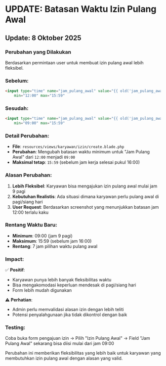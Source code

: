 # UPDATE: Batasan Waktu Izin Pulang Awal

## Update: 8 Oktober 2025

### Perubahan yang Dilakukan

Berdasarkan permintaan user untuk membuat izin pulang awal lebih fleksibel.

### Sebelum:

```html
<input type="time" name="jam_pulang_awal" value="{{ old('jam_pulang_awal') }}"
    min="12:00" max="15:59"
```

### Sesudah:

```html
<input type="time" name="jam_pulang_awal" value="{{ old('jam_pulang_awal') }}"
    min="09:00" max="15:59"
```

### Detail Perubahan:

-   **File**: `resources/views/karyawan/izin/create.blade.php`
-   **Perubahan**: Mengubah batasan waktu minimum untuk "Jam Pulang Awal" dari `12:00` menjadi `09:00`
-   **Maksimal tetap**: `15:59` (sebelum jam kerja selesai pukul 16:00)

### Alasan Perubahan:

1. **Lebih Fleksibel**: Karyawan bisa mengajukan izin pulang awal mulai jam 9 pagi
2. **Kebutuhan Realistis**: Ada situasi dimana karyawan perlu pulang awal di pagi/siang hari
3. **User Request**: Berdasarkan screenshot yang menunjukkan batasan jam 12:00 terlalu kaku

### Rentang Waktu Baru:

-   **Minimum**: 09:00 (jam 9 pagi)
-   **Maksimum**: 15:59 (sebelum jam 16:00)
-   **Rentang**: 7 jam pilihan waktu pulang awal

### Impact:

✅ **Positif**:

-   Karyawan punya lebih banyak fleksibilitas waktu
-   Bisa mengakomodasi keperluan mendesak di pagi/siang hari
-   Form lebih mudah digunakan

⚠️ **Perhatian**:

-   Admin perlu memvalidasi alasan izin dengan lebih teliti
-   Potensi penyalahgunaan jika tidak dikontrol dengan baik

### Testing:

Coba buka form pengajuan izin → Pilih "Izin Pulang Awal" → Field "Jam Pulang Awal" sekarang bisa diisi mulai dari jam 09:00

Perubahan ini memberikan fleksibilitas yang lebih baik untuk karyawan yang membutuhkan izin pulang awal dengan alasan yang valid.
